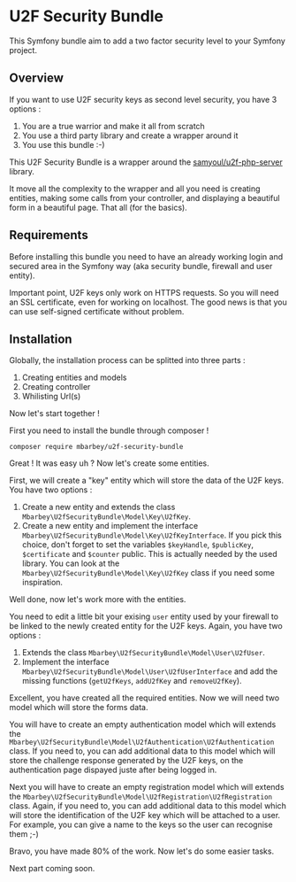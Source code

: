 U2F Security Bundle
===================

This Symfony bundle aim to add a two factor security level to your Symfony project.

Overview
--------

If you want to use U2F security keys as second level security, you have 3 options :

1. You are a true warrior and make it all from scratch
2. You use a third party library and create a wrapper around it
3. You use this bundle :-)

This U2F Security Bundle is a wrapper around the [samyoul/u2f-php-server](https://github.com/Samyoul/U2F-php-server) library.

It move all the complexity to the wrapper and all you need is creating entities, making some calls from your controller, and displaying a beautiful form in a beautiful page. That all (for the basics).

Requirements
------------

Before installing this bundle you need to have an already working login and secured area in the Symfony way (aka security bundle, firewall and user entity).

Important point, U2F keys only work on HTTPS requests. So you will need an SSL certificate, even for working on localhost. The good news is that you can use self-signed certificate without problem.

Installation
------------

Globally, the installation process can be splitted into three parts :

1. Creating entities and models
2. Creating controller
3. Whilisting Url(s)

Now let's start together !

First you need to install the bundle through composer !

`composer require mbarbey/u2f-security-bundle`

Great ! It was easy uh ? Now let's create some entities.

First, we will create a "key" entity which will store the data of the U2F keys. You have two options :

1. Create a new entity and extends the class `Mbarbey\U2fSecurityBundle\Model\Key\U2fKey`.
2. Create a new entity and implement the interface `Mbarbey\U2fSecurityBundle\Model\Key\U2fKeyInterface`. If you pick this choice, don't forget to set the variables `$keyHandle`, `$publicKey`, `$certificate` and `$counter` public. This is actually needed by the used library. You can look at the `Mbarbey\U2fSecurityBundle\Model\Key\U2fKey` class if you need some inspiration.


Well done, now let's work more with the entities.

You need to edit a little bit your exising `user` entity used by your firewall to be linked to the newly created entity for the U2F keys. Again, you have two options :

1. Extends the class `Mbarbey\U2fSecurityBundle\Model\User\U2fUser`.
2. Implement the interface `Mbarbey\U2fSecurityBundle\Model\User\U2fUserInterface` and add the missing functions (`getU2fKeys`, `addU2fKey` and `removeU2fKey`).


Excellent, you have created all the required entities. Now we will need two model which will store the forms data.

You will have to create an empty authentication model which will extends the `Mbarbey\U2fSecurityBundle\Model\U2fAuthentication\U2fAuthentication` class. If you need to, you can add additional data to this model which will store the challenge response generated by the U2F keys, on the authentication page dispayed juste after being logged in.

Next you will have to create an empty registration model which will extends the `Mbarbey\U2fSecurityBundle\Model\U2fRegistration\U2fRegistration` class. Again, if you need to, you can add additional data to this model which will store the identification of the U2F key which will be attached to a user. For example, you can give a name to the keys so the user can recognise them ;-)


Bravo, you have made 80% of the work. Now let's do some easier tasks.


Next part coming soon.